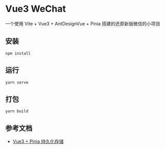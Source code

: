 # Vue3 WeChat

一个使用 Vite + Vue3 + AntDesignVue + Pinia 搭建的还原新版微信的小项目

## 安装

```
npm install
```

## 运行

```
yarn serve
```

## 打包

```
yarn build
```

## 参考文档

- [Vue3 + Pinia 持久化存储](https://blog.csdn.net/weixin_36757282/article/details/127226319)